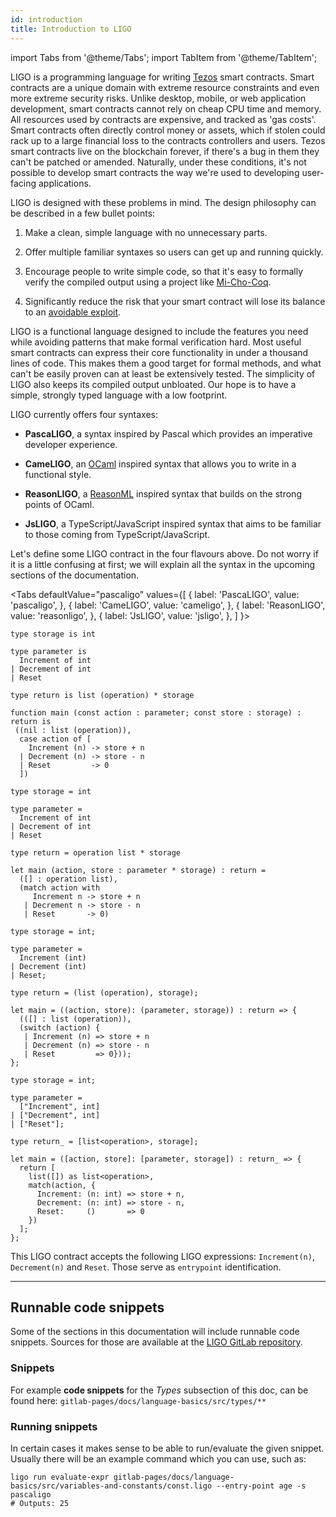 ```yaml
---
id: introduction
title: Introduction to LIGO
---
```


import Tabs from '@theme/Tabs';
import TabItem from '@theme/TabItem';

LIGO is a programming language for writing [Tezos](https://tezos.com/) smart contracts.
Smart contracts are a unique domain with extreme resource constraints and even
more extreme security risks. Unlike desktop, mobile, or web
application development, smart contracts cannot rely on cheap CPU time and memory.
All resources used by contracts are expensive, and tracked as 'gas costs'. Smart
contracts often directly control money or assets, which if stolen could rack up to
a large financial loss to the contracts controllers and users. Tezos smart contracts
live on the blockchain forever, if there's a bug in them they can't be patched or
amended. Naturally, under these conditions, it's not possible to develop smart contracts
the way we're used to developing user-facing applications.

LIGO is designed with these problems in mind. The design philosophy can be
described in a few bullet points:

1. Make a clean, simple language with no unnecessary parts.

2. Offer multiple familiar syntaxes so users can get up and running quickly.

3. Encourage people to write simple code, so that it's easy to formally verify the
compiled output using a project like [Mi-Cho-Coq](https://gitlab.com/nomadic-labs/mi-cho-coq/).

4. Significantly reduce the risk that your smart contract will lose its balance to an [avoidable exploit](https://www.wired.com/2016/06/50-million-hack-just-showed-dao-human/).

LIGO is a functional language designed to include the features you need while
avoiding patterns that make formal verification hard. Most useful smart contracts
can express their core functionality in under a thousand lines of code. This makes
them a good target for formal methods, and what can't be easily proven can at least
be extensively tested. The simplicity of LIGO also keeps its compiled output
unbloated. Our hope is to have a simple, strongly typed language with a low footprint.

LIGO currently offers four syntaxes:

  - **PascaLIGO**, a syntax inspired by Pascal which provides an
    imperative developer experience.

  - **CameLIGO**, an [OCaml](https://ocaml.org/) inspired
    syntax that allows you to write in a functional style.

  - **ReasonLIGO**, a [ReasonML](https://reasonml.github.io/) inspired syntax
    that builds on the strong points of OCaml.
  
  - **JsLIGO**, a TypeScript/JavaScript inspired syntax that aims to be familiar 
    to those coming from TypeScript/JavaScript.

Let's define some LIGO contract in the four flavours above. Do
not worry if it is a little confusing at first; we will explain all
the syntax in the upcoming sections of the documentation.


<Tabs
  defaultValue="pascaligo"
  values={[
    { label: 'PascaLIGO', value: 'pascaligo', },
    { label: 'CameLIGO', value: 'cameligo', },
    { label: 'ReasonLIGO', value: 'reasonligo', },
    { label: 'JsLIGO', value: 'jsligo', },
  ]
}>
<TabItem value="pascaligo">

```pascaligo group=a
type storage is int

type parameter is
  Increment of int
| Decrement of int
| Reset

type return is list (operation) * storage

function main (const action : parameter; const store : storage) : return is
 ((nil : list (operation)),
  case action of [
    Increment (n) -> store + n
  | Decrement (n) -> store - n
  | Reset         -> 0
  ])
```

</TabItem>
<TabItem value="cameligo">

```cameligo group=a
type storage = int

type parameter =
  Increment of int
| Decrement of int
| Reset

type return = operation list * storage

let main (action, store : parameter * storage) : return =
  ([] : operation list),
  (match action with
     Increment n -> store + n
   | Decrement n -> store - n
   | Reset       -> 0)
```

</TabItem>
<TabItem value="reasonligo">

```reasonligo group=a
type storage = int;

type parameter =
  Increment (int)
| Decrement (int)
| Reset;

type return = (list (operation), storage);

let main = ((action, store): (parameter, storage)) : return => {
  (([] : list (operation)),
  (switch (action) {
   | Increment (n) => store + n
   | Decrement (n) => store - n
   | Reset         => 0}));
};
```

</TabItem>
<TabItem value="jsligo">

```jsligo group=a
type storage = int;

type parameter =
  ["Increment", int]
| ["Decrement", int]
| ["Reset"];

type return_ = [list<operation>, storage];

let main = ([action, store]: [parameter, storage]) : return_ => {
  return [
    list([]) as list<operation>,
    match(action, {
      Increment: (n: int) => store + n,
      Decrement: (n: int) => store - n,
      Reset:     ()       => 0
    })
  ];
};
```

</TabItem>
</Tabs>

This LIGO contract accepts the following LIGO expressions:
`Increment(n)`, `Decrement(n)` and `Reset`. Those serve as
`entrypoint` identification.

---

## Runnable code snippets

Some of the sections in this documentation will include runnable code snippets. Sources for those are available at
the [LIGO GitLab repository](https://gitlab.com/ligolang/ligo).

### Snippets

For example **code snippets** for the *Types* subsection of this doc, can be found here:
`gitlab-pages/docs/language-basics/src/types/**`

### Running snippets

In certain cases it makes sense to be able to run/evaluate the given snippet. Usually there will be an example command which you can use, such as:

```shell
ligo run evaluate-expr gitlab-pages/docs/language-basics/src/variables-and-constants/const.ligo --entry-point age -s pascaligo
# Outputs: 25
```

